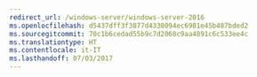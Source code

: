 ```yaml
---
redirect_url: /windows-server/windows-server-2016
ms.openlocfilehash: d5437dff3f3877d4338094ec6981e45b487bded2
ms.sourcegitcommit: 70c1b6cedad55b9c7d2068c9aa4891c6c533ee4c
ms.translationtype: HT
ms.contentlocale: it-IT
ms.lasthandoff: 07/03/2017
---
```


